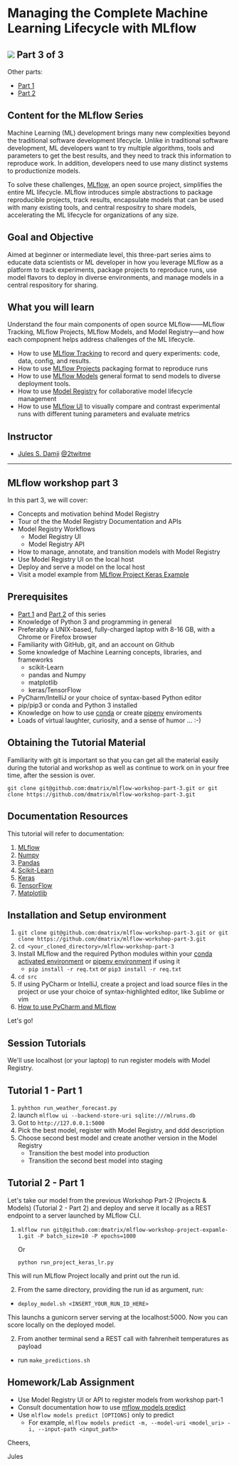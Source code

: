  Managing the Complete Machine Learning Lifecycle with MLflow
=============================================================
![](images/mlflow-workshop.png)
Part 3 of 3
-----------
Other parts:
- [Part 1](https://github.com/dmatrix/mlflow-workshop-part-1)
- [Part 2](https://github.com/dmatrix/mlflow-workshop-part-2)

Content for the MLflow Series
-----------------------------
Machine Learning (ML) development brings many new complexities beyond the traditional software development lifecycle. Unlike in traditional software development, ML developers want to try multiple algorithms, tools and parameters to get the best results, and they need to track this information to reproduce work. In addition, developers need to use many distinct systems to productionize models.

To solve these challenges, [MLflow](https://mlflow.org), an open source project, simplifies the entire ML lifecycle. MLflow introduces simple abstractions to package reproducible projects, track results, 
encapsulate models that can be used with many existing tools, and central respositry to share models,
accelerating the ML lifecycle for organizations of any size.

Goal and Objective
------------------
Aimed at beginner or intermediate level, this three-part series aims to educate data scientists or ML developer in how you 
leverage MLflow as a platform to track experiments, package projects to reproduce runs, use model flavors to deploy in diverse environments, and manage models in a central respository for sharing.

What you will learn
-------------------
Understand the four main components of open source MLflow——MLflow Tracking, MLflow Projects, MLflow Models, and Model Registry—and how each compopnent helps address challenges of the ML lifecycle.
 * How to use [MLflow Tracking](https://mlflow.org/docs/latest/tracking.html) to record and query experiments: code, data, config, and results.
 * How to use [MLflow Projects](https://mlflow.org/docs/latest/projects.html) packaging format to reproduce runs
 * How to use [MLflow Models](https://mlflow.org/docs/latest/models.html) general format to send models to diverse deployment tools.
 * How to use [Model Registry](https://mlflow.org/docs/latest/model-registry.html) for collaborative model lifecycle management
 * How to use [MLflow UI](https://mlflow.org/docs/latest/tracking.html#tracking-ui) to visually compare and contrast experimental runs with different tuning parameters and evaluate metrics


Instructor
-----------

- [Jules S. Damji](https://www.linkedin.com/in/dmatrix/) [@2twitme](https://twitter.com/2twitme) 
---

MLflow workshop part 3
----------------------

In this part 3, we will cover:
 * Concepts and motivation behind Model Registry
 * Tour of the the Model Registry Documentation and APIs
 * Model Registry Workflows
   * Model Registry UI
   * Model Registry API
 * How to manage, annotate, and transition models with Model Registry
 * Use Model Registry UI on the local host
 * Deploy and serve a model on the local host
  * Visit a model example from [MLflow Project Keras Example](https://github.com/dmatrix/mlflow-workshop-project-expamle-1)

Prerequisites
-------------
* [Part 1](https://github.com/dmatrix/mlflow-workshop-part-1) and [Part 2](https://github.com/dmatrix/mlflow-workshop-part-2) of this series
* Knowledge of Python 3 and programming in general
* Preferably a UNIX-based, fully-charged laptop with 8-16 GB, with a Chrome or Firefox browser
* Familiarity with GitHub, git, and an account on Github
* Some knowledge of Machine Learning concepts, libraries, and frameworks 
     * scikit-Learn
     * pandas and Numpy
     * matplotlib
     * keras/TensorFlow
* PyCharm/IntelliJ or your choice of syntax-based Python editor
* pip/pip3 or conda and Python 3 installed
* Knowledge on how to use [conda](https://docs.conda.io/projects/conda/en/latest/user-guide/install/) or create [pipenv](https://pypi.org/project/pipenv/) enviroments 
* Loads of virtual laughter, curiosity, and a sense of humor ... :-)

Obtaining the Tutorial Material
--------------------------------

Familiarity with git is important so that you can get all the material easily during the tutorial and
workshop as well as continue to work on in your free time, after the session is over.

```git clone git@github.com:dmatrix/mlflow-workshop-part-3.git or git clone https://github.com/dmatrix/mlflow-workshop-part-3.git```

Documentation Resources
-----------------------

This tutorial will refer to documentation: 

1. [MLflow](https://mlflow.org/docs/latest/index.html)
3. [Numpy](https://numpy.org/devdocs/user/quickstart.html)
4. [Pandas](https://pandas.pydata.org/pandas-docs/stable/reference/index.html)
5. [Scikit-Learn](https://scikit-learn.org/stable/index.html)
6. [Keras](https://keras.io/optimizers/)
7. [TensorFlow](https://tensorflow.org)
8. [Matplotlib](https://matplotlib.org/3.2.0/tutorials/introductory/pyplot.html)

Installation and Setup environment
----------------------------------

1. ```git clone git@github.com:dmatrix/mlflow-workshop-part-3.git or git clone https://github.com/dmatrix/mlflow-workshop-part-3.git```
2. `cd <your_cloned_directory>/mlflow-workshop-part-3`
3. Install MLflow and the required Python modules within your [conda activated environment](https://docs.conda.io/projects/conda/en/latest/user-guide/install/) or [pipenv environment](https://pypi.org/project/pipenv) if using it
    * `pip install -r req.txt` or `pip3 install -r req.txt`
5. `cd src`
6. If using PyCharm or IntelliJ, create a project and load source files in the project or use your choice of syntax-highlighted editor, like Sublime or vim
7. [How to use PyCharm and MLflow](https://www.youtube.com/watch?v=yzn1hNkQuWA&feature=youtu.be)

Let's go!

Session Tutorials
-----------------

We'll use localhost (or your laptop) to run register models with Model Registry.

Tutorial 1 - Part 1 
-------------------

1. `pyhthon run_weather_forecast.py`
2. launch `mlflow ui --backend-store-uri sqlite:///mlruns.db`
3. Got to `http://127.0.0.1:5000`
4. Pick the best model, register with Model Registry, and ddd description
5. Choose second best model and create another version in the Model Registry
   * Transition the best model into production
   * Transition the second best model into staging

Tutorial 2 - Part 1
-------------------
 
Let's take our model from the previous Workshop Part-2 (Projects & Models) (Tutorial 2 - Part 2) 
and deploy and serve it locally as a REST endpoint to a server launched by MLflow CLI. 

1. ```mlflow run git@github.com:dmatrix/mlflow-workshop-project-expamle-1.git -P batch_size=10 -P epochs=1000``` 
    
    Or
    
    ```python run_project_keras_lr.py```
    
This will run MLflow Project locally and print out the run id. 

2. From the same directory, providing the run id as argument, run:
 * ```deploy_model.sh <INSERT_YOUR_RUN_ID_HERE>``` 
 
This launchs a gunicorn server serving at the localhost:5000. Now you can score locally
on the deployed model.
 
2. From another terminal send a REST call with fahrenheit temperatures as payload
  * run ```make_predictions.sh```

Homework/Lab Assignment
-----------------------

* Use Model Registry UI or API to register models from workshop part-1
* Consult documentation how to use [mflow models predict](https://mlflow.org/docs/latest/cli.html#mlflow-models-predict)
* Use ```mlflow models predict [OPTIONS]``` only to predict
    * For example, ```mlflow models predict -m, --model-uri <model_uri> -i, --input-path <input_path>```
     
Cheers,

Jules
